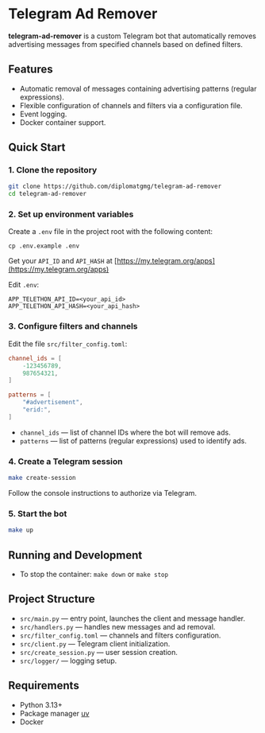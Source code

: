 # Telegram Ad Remover

**telegram-ad-remover** is a custom Telegram bot that automatically removes advertising messages from specified channels based on defined filters.

## Features

- Automatic removal of messages containing advertising patterns (regular expressions).
- Flexible configuration of channels and filters via a configuration file.
- Event logging.
- Docker container support.

## Quick Start

### 1. Clone the repository

```bash
git clone https://github.com/diplomatgmg/telegram-ad-remover
cd telegram-ad-remover
```

### 2. Set up environment variables

Create a `.env` file in the project root with the following content:
```
cp .env.example .env 
```

Get your `API_ID` and `API_HASH` at [https://my.telegram.org/apps](https://my.telegram.org/apps)

Edit `.env`:
```
APP_TELETHON_API_ID=<your_api_id>
APP_TELETHON_API_HASH=<your_api_hash>
```

### 3. Configure filters and channels

Edit the file `src/filter_config.toml`:

```toml
channel_ids = [
    -123456789,
    987654321,
]

patterns = [
    "#advertisement",
    "erid:",
]
```

- `channel_ids` — list of channel IDs where the bot will remove ads.
- `patterns` — list of patterns (regular expressions) used to identify ads.

### 4. Create a Telegram session

```bash
make create-session
```
Follow the console instructions to authorize via Telegram.

### 5. Start the bot

```bash
make up
```

## Running and Development

- To stop the container: `make down` or `make stop`

## Project Structure

- `src/main.py` — entry point, launches the client and message handler.
- `src/handlers.py` — handles new messages and ad removal.
- `src/filter_config.toml` — channels and filters configuration.
- `src/client.py` — Telegram client initialization.
- `src/create_session.py` — user session creation.
- `src/logger/` — logging setup.

## Requirements

- Python 3.13+
- Package manager [uv](https://docs.astral.sh/uv/getting-started/installation/)
- Docker
